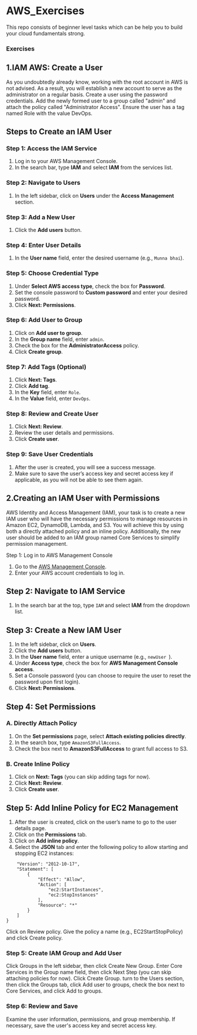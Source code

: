 # AWS_Exercises
This repo consists of beginner level tasks which can be help you to build your cloud fundamentals strong. 

### Exercises

## 1.IAM AWS: Create a User
As you undoubtedly already know, working with the root account in AWS is not advised. As a result, you will establish a new account to serve as the administrator on a regular basis.
Create a user using the password credentials.
Add the newly formed user to a group called "admin" and attach the policy called "Administrator Access".
Ensure the user has a tag named Role with the value DevOps.

## Steps to Create an IAM User

### Step 1: Access the IAM Service
1. Log in to your AWS Management Console.
2. In the search bar, type **IAM** and select **IAM** from the services list.

### Step 2: Navigate to Users
1. In the left sidebar, click on **Users** under the **Access Management** section.

### Step 3: Add a New User
1. Click the **Add users** button.

### Step 4: Enter User Details
1. In the **User  name** field, enter the desired username (e.g., `Munna bhai`).

### Step 5: Choose Credential Type
1. Under **Select AWS access type**, check the box for **Password**.
2. Set the console password to **Custom password** and enter your desired password.
3. Click **Next: Permissions**.

### Step 6: Add User to Group
1. Click on **Add user to group**.
2. In the **Group name** field, enter `admin`.
3. Check the box for the **AdministratorAccess** policy.
4. Click **Create group**.

### Step 7: Add Tags (Optional)
1. Click **Next: Tags**.
2. Click **Add tag**.
3. In the **Key** field, enter `Role`.
4. In the **Value** field, enter `DevOps`.

### Step 8: Review and Create User
1. Click **Next: Review**.
2. Review the user details and permissions.
3. Click **Create user**.

### Step 9: Save User Credentials
1. After the user is created, you will see a success message.
2. Make sure to save the user’s access key and secret access key if applicable, as you will not be able to see them again.


## 2.Creating an IAM User with Permissions
AWS Identity and Access Management (IAM), your task is to create a new IAM user who will have the necessary permissions to manage resources in Amazon EC2, DynamoDB, Lambda, and S3. You will achieve this by using both a directly attached policy and an inline policy. Additionally, the new user should be added to an IAM group named Core Services to simplify permission management.

Step 1: Log in to AWS Management Console
1. Go to the [AWS Management Console](https://aws.amazon.com/console/).
2. Enter your AWS account credentials to log in.

## Step 2: Navigate to IAM Service
1. In the search bar at the top, type `IAM` and select **IAM** from the dropdown list.

## Step 3: Create a New IAM User
1. In the left sidebar, click on **Users**.
2. Click the **Add users** button.
3. In the **User  name** field, enter a unique username (e.g., `newUser `).
4. Under **Access type**, check the box for **AWS Management Console access**.
5. Set a Console password (you can choose to require the user to reset the password upon first login).
6. Click **Next: Permissions**.

## Step 4: Set Permissions
### A. Directly Attach Policy
1. On the **Set permissions** page, select **Attach existing policies directly**.
2. In the search box, type `AmazonS3FullAccess`.
3. Check the box next to **AmazonS3FullAccess** to grant full access to S3.

### B. Create Inline Policy
1. Click on **Next: Tags** (you can skip adding tags for now).
2. Click **Next: Review**.
3. Click **Create user**.

## Step 5: Add Inline Policy for EC2 Management
1. After the user is created, click on the user’s name to go to the user details page.
2. Click on the **Permissions** tab.
3. Click on **Add inline policy**.
4. Select the **JSON** tab and enter the following policy to allow starting and stopping EC2 instances:
````{
    "Version": "2012-10-17",
    "Statement": [
        {
            "Effect": "Allow",
            "Action": [
                "ec2:StartInstances",
                "ec2:StopInstances"
            ],
            "Resource": "*"
        }
    ]
}
````

Click on Review policy.
Give the policy a name (e.g., EC2StartStopPolicy) and click Create policy.

### Step 5: Create IAM Group and Add User 
Click Groups in the left sidebar, then click Create New Group. 
Enter Core Services in the Group name field, then click Next Step (you can skip attaching policies for now). 
Click Create Group. 
turn to the Users section, then click the Groups tab, click Add user to groups, check the box next to Core Services, and click Add to groups. 
### Step 6: Review and Save 
Examine the user information, permissions, and group membership. 
If necessary, save the user's access key and secret access key.
